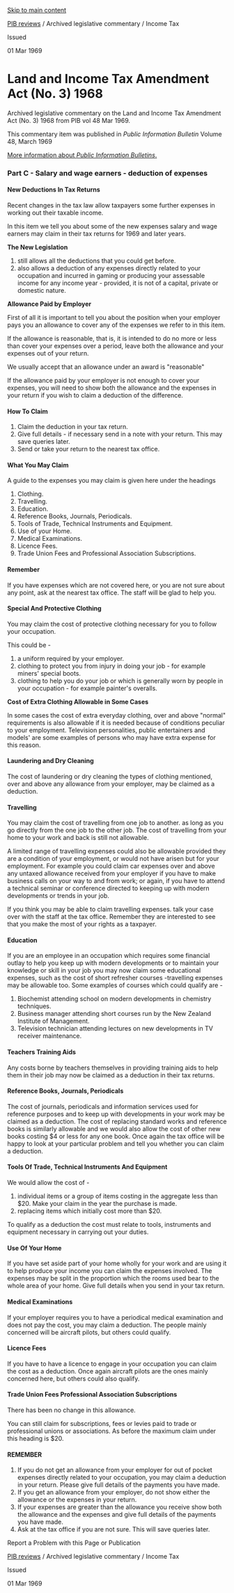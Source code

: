 [Skip to main content](#main-content-tt)

[PIB reviews](/publications#f-ttTypeFacet=PIB%20reviews%7CArchived%20legislative%20commentary%7CAccident%20compensation,PIB%20reviews%7CArchived%20legislative%20commentary%7CDouble%20taxation,PIB%20reviews%7CArchived%20legislative%20commentary%7CEstate%20and%20gift%20duties,PIB%20reviews%7CArchived%20legislative%20commentary%7CExport%20incentive,PIB%20reviews%7CArchived%20legislative%20commentary%7CGST,PIB%20reviews%7CArchived%20legislative%20commentary%7CIncome%20Tax,PIB%20reviews%7CArchived%20legislative%20commentary%7COther,PIB%20reviews%7CArchived%20legislative%20commentary%7CUnclaimed%20money,PIB%20reviews%7CCompleted%20reviews&sort=%40irscttissuedatetime%20descending&numberOfResults=25)
 / Archived legislative commentary / Income Tax

Issued

01 Mar 1969

Land and Income Tax Amendment Act (No. 3) 1968
==============================================

Archived legislative commentary on the Land and Income Tax Amendment Act (No. 3) 1968 from PIB vol 48 Mar 1969.

This commentary item was published in _Public Information Bulletin_ Volume 48, March 1969

[More information about _Public Information Bulletins_.](/about/about-our-publications)
 

### Part C - Salary and wage earners - deduction of expenses

#### New Deductions In Tax Returns

Recent changes in the tax law allow taxpayers some further expenses in working out their taxable income.

In this item we tell you about some of the new expenses salary and wage earners may claim in their tax returns for 1969 and later years.

**The New Legislation**

1.  still allows all the deductions that you could get before.
2.  also allows a deduction of any expenses directly related to your occupation and incurred in gaming or producing your assessable income for any income year - provided, it is not of a capital, private or domestic nature.

**Allowance Paid by Employer**

First of all it is important to tell you about the position when your employer pays you an allowance to cover any of the expenses we refer to in this item.

If the allowance is reasonable, that is, it is intended to do no more or less than cover your expenses over a period, leave both the allowance and your expenses out of your return.

We usually accept that an allowance under an award is "reasonable"

If the allowance paid by your employer is not enough to cover your expenses, you will need to show both the allowance and the expenses in your return if you wish to claim a deduction of the difference.

#### How To Claim

1.  Claim the deduction in your tax return.
2.  Give full details - if necessary send in a note with your return. This may save queries later.
3.  Send or take your return to the nearest tax office.

#### What You May Claim

A guide to the expenses you may claim is given here under the headings

1.  Clothing.
2.  Travelling.
3.  Education.
4.  Reference Books, Journals, Periodicals.
5.  Tools of Trade, Technical Instruments and Equipment.
6.  Use of your Home.
7.  Medical Examinations.
8.  Licence Fees.
9.  Trade Union Fees and Professional Association Subscriptions.

#### Remember

If you have expenses which are not covered here, or you are not sure about any point, ask at the nearest tax office. The staff will be glad to help you.

#### Special And Protective Clothing

You may claim the cost of protective clothing necessary for you to follow your occupation.

This could be -

1.  a uniform required by your employer.
2.  clothing to protect you from injury in doing your job - for example miners' special boots.
3.  clothing to help you do your job or which is generally worn by people in your occupation - for example painter's overalls.

**Cost of Extra Clothing Allowable in Some Cases**

In some cases the cost of extra everyday clothing, over and above "normal" requirements is also allowable if it is needed because of conditions peculiar to your employment. Television personalities, public entertainers and models' are some examples of persons who may have extra expense for this reason.

#### Laundering and Dry Cleaning

The cost of laundering or dry cleaning the types of clothing mentioned, over and above any allowance from your employer, may be claimed as a deduction.

#### Travelling

You may claim the cost of travelling from one job to another. as long as you go directly from the one job to the other job. The cost of travelling from your home to your work and back is still not allowable.

A limited range of travelling expenses could also be allowable provided they are a condition of your employment, or would not have arisen but for your employment. For example you could claim car expenses over and above any untaxed allowance received from your employer if you have to make business calls on your way to and from work; or again, if you have to attend a technical seminar or conference directed to keeping up with modern developments or trends in your job.

If you think you may be able to claim travelling expenses. talk your case over with the staff at the tax office. Remember they are interested to see that you make the most of your rights as a taxpayer.

#### Education

If you are an employee in an occupation which requires some financial outlay to help you keep up with modern developments or to maintain your knowledge or skill in your job you may now claim some educational expenses, such as the cost of short refresher courses -travelling expenses may be allowable too. Some examples of courses which could qualify are -

1.  Biochemist attending school on modern developments in chemistry techniques.
2.  Business manager attending short courses run by the New Zealand Institute of Management.
3.  Television technician attending lectures on new developments in TV receiver maintenance.

#### Teachers Training Aids

Any costs borne by teachers themselves in providing training aids to help them in their job may now be claimed as a deduction in their tax returns.

#### Reference Books, Journals, Periodicals

The cost of journals, periodicals and information services used for reference purposes and to keep up with developments in your work may be claimed as a deduction. The cost of replacing standard works and reference books is similarly allowable and we would also allow the cost of other new books costing $4 or less for any one book. Once again the tax office will be happy to look at your particular problem and tell you whether you can claim a deduction.

#### Tools Of Trade, Technical Instruments And Equipment

We would allow the cost of -

1.  individual items or a group of items costing in the aggregate less than $20. Make your claim in the year the purchase is made.
2.  replacing items which initially cost more than $20.

To qualify as a deduction the cost must relate to tools, instruments and equipment necessary in carrying out your duties.

#### Use Of Your Home

If you have set aside part of your home wholly for your work and are using it to help produce your income you can claim the expenses involved. The expenses may be split in the proportion which the rooms used bear to the whole area of your home. Give full details when you send in your tax return.

#### Medical Examinations

If your employer requires you to have a periodical medical examination and does not pay the cost, you may claim a deduction. The people mainly concerned will be aircraft pilots, but others could qualify.

#### Licence Fees

If you have to have a licence to engage in your occupation you can claim the cost as a deduction. Once again aircraft pilots are the ones mainly concerned here, but others could also qualify.

#### Trade Union Fees Professional Association Subscriptions

There has been no change in this allowance.

You can still claim for subscriptions, fees or levies paid to trade or professional unions or associations. As before the maximum claim under this heading is $20.

#### REMEMBER

1.  If you do not get an allowance from your employer for out of pocket expenses directly related to your occupation, you may claim a deduction in your return. Please give full details of the payments you have made.
2.  If you get an allowance from your employer, do not show either the allowance or the expenses in your return.
3.  If your expenses are greater than the allowance you receive show both the allowance and the expenses and give full details of the payments you have made.
4.  Ask at the tax office if you are not sure. This will save queries later.

Report a Problem with this Page or Publication

[PIB reviews](/publications#f-ttTypeFacet=PIB%20reviews%7CArchived%20legislative%20commentary%7CAccident%20compensation,PIB%20reviews%7CArchived%20legislative%20commentary%7CDouble%20taxation,PIB%20reviews%7CArchived%20legislative%20commentary%7CEstate%20and%20gift%20duties,PIB%20reviews%7CArchived%20legislative%20commentary%7CExport%20incentive,PIB%20reviews%7CArchived%20legislative%20commentary%7CGST,PIB%20reviews%7CArchived%20legislative%20commentary%7CIncome%20Tax,PIB%20reviews%7CArchived%20legislative%20commentary%7COther,PIB%20reviews%7CArchived%20legislative%20commentary%7CUnclaimed%20money,PIB%20reviews%7CCompleted%20reviews&sort=%40irscttissuedatetime%20descending&numberOfResults=25)
 / Archived legislative commentary / Income Tax

Issued

01 Mar 1969